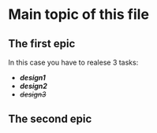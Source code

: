 # Main topic of this file


## The first epic
In this case you have to realese 3 tasks:
- __*design1*__
- __*design2*__
- ~~*design3*~~

## The second epic